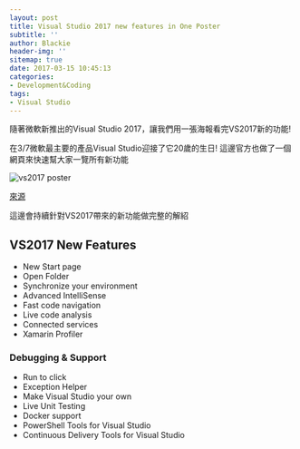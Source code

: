 ```yaml
---
layout: post
title: Visual Studio 2017 new features in One Poster
subtitle: ''
author: Blackie
header-img: ''
sitemap: true
date: 2017-03-15 10:45:13
categories:
- Development&Coding
tags: 
- Visual Studio
---
```


隨著微軟新推出的Visual Studio 2017，讓我們用一張海報看完VS2017新的功能!

<!-- More -->

在3/7微軟最主要的產品Visual Studio迎接了它20歲的生日! 這邊官方也做了一個網頁來快速幫大家一覽所有新功能

![vs2017 poster](vsinfographic.png)

[來源](https://vs2017poster.azurewebsites.net/)

這邊會持續針對VS2017帶來的新功能做完整的解紹

## VS2017 New Features ##

- New Start page
- Open Folder
- Synchronize your environment
- Advanced IntelliSense
- Fast code navigation
- Live code analysis
- Connected services
- Xamarin Profiler

### Debugging & Support ###

- Run to click
- Exception Helper
- Make Visual Studio your own
- Live Unit Testing
- Docker support
- PowerShell Tools for Visual Studio
- Continuous Delivery Tools for Visual Studio

